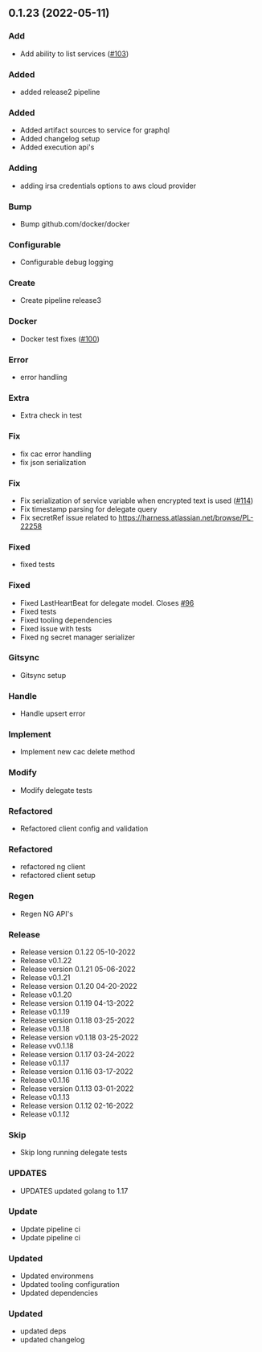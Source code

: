 
<a name="0.1.23"></a>
## 0.1.23 (2022-05-11)

### Add

* Add ability to list services ([#103](https://github.com/harness/harness-go-sdk/issues/103))

### Added

* added release2 pipeline

### Added

* Added artifact sources to service for graphql
* Added changelog setup
* Added execution api's

### Adding

* adding irsa credentials options to aws cloud provider

### Bump

* Bump github.com/docker/docker

### Configurable

* Configurable debug logging

### Create

* Create pipeline release3

### Docker

* Docker test fixes ([#100](https://github.com/harness/harness-go-sdk/issues/100))

### Error

* error handling

### Extra

* Extra check in test

### Fix

* fix cac error handling
* fix json serialization

### Fix

* Fix serialization of service variable when encrypted text is used ([#114](https://github.com/harness/harness-go-sdk/issues/114))
* Fix timestamp parsing for delegate query
* Fix secretRef issue related to https://harness.atlassian.net/browse/PL-22258

### Fixed

* fixed tests

### Fixed

* Fixed LastHeartBeat for delegate model. Closes [#96](https://github.com/harness/harness-go-sdk/issues/96)
* Fixed tests
* Fixed tooling dependencies
* Fixed issue with tests
* Fixed ng secret manager serializer

### Gitsync

* Gitsync setup

### Handle

* Handle upsert error

### Implement

* Implement new cac delete method

### Modify

* Modify delegate tests

### Refactored

* Refactored client config and validation

### Refactored

* refactored ng client
* refactored client setup

### Regen

* Regen NG API's

### Release

* Release version 0.1.22 05-10-2022
* Release v0.1.22
* Release version 0.1.21 05-06-2022
* Release v0.1.21
* Release version 0.1.20 04-20-2022
* Release v0.1.20
* Release version 0.1.19 04-13-2022
* Release v0.1.19
* Release version 0.1.18 03-25-2022
* Release v0.1.18
* Release version v0.1.18 03-25-2022
* Release vv0.1.18
* Release version 0.1.17 03-24-2022
* Release v0.1.17
* Release version 0.1.16 03-17-2022
* Release v0.1.16
* Release version 0.1.13 03-01-2022
* Release v0.1.13
* Release version 0.1.12 02-16-2022
* Release v0.1.12

### Skip

* Skip long running delegate tests

### UPDATES

* UPDATES updated golang to 1.17

### Update

* Update pipeline ci
* Update pipeline ci

### Updated

* Updated environmens
* Updated tooling configuration
* Updated dependencies

### Updated

* updated deps
* updated changelog


